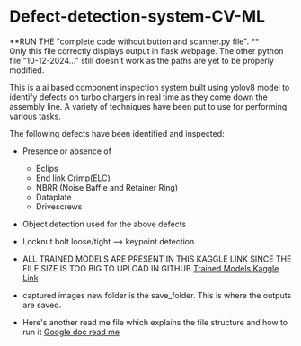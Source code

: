 # Defect-detection-system-CV-ML

**RUN THE "complete code without button and scanner.py file". **  
Only this file correctly displays output in flask webpage. The other python file "10-12-2024..." still doesn't work as the paths are yet to be properly modified.

This is a ai based component inspection system built using yolov8 model to identify defects on turbo chargers in real time as they come down the assembly line. A variety of techniques have been put to use for performing various tasks. 

The following defects have been identified and inspected:  
- Presence or absence of
   - Eclips
   - End link Crimp(ELC)
   - NBRR (Noise Baffle and Retainer Ring)
   - Dataplate
   - Drivescrews
- Object detection used for the above defects
- Locknut bolt loose/tight --> keypoint detection

- ALL TRAINED MODELS ARE PRESENT IN THIS KAGGLE LINK SINCE THE FILE SIZE IS TOO BIG TO UPLOAD IN GITHUB [Trained Models Kaggle Link](https://www.kaggle.com/models/bhavnab/defect-detection-training-models-and-wts)
- captured images new folder is the save_folder. This is where the outputs are saved.
- Here's another read me file which explains the file structure and how to run it [Google doc read me](https://docs.google.com/document/d/1tCC1y46SGV-2O-KF5sP12R3Th_FADdJ1Jfke5F4nMNA/edit?tab=t.0)
